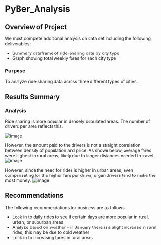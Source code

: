 # PyBer_Analysis

## Overview of Project
We must complete additional analysis on data set including the following deliverables:
* Summary dataframe of ride-sharing data by city type
* Graph showing total weekly fares for each city type

### Purpose
To analyze ride-sharing data across three different types of cities. 

## Results Summary

### Analysis 
Ride sharing is more popular in densely populated areas. The number of drivers per area reflects this.

![image](https://user-images.githubusercontent.com/98437495/157482412-38b2431d-f9a1-4d31-a359-ca50db6d484f.png)

However, the amount paid to the drivers is not a straight correlation between density of population and price. 
As shown below, average fares were highest in rural areas, likely due to longer distances needed to travel. 
![image](https://user-images.githubusercontent.com/98437495/157482816-de79b539-dbfd-4931-bffe-c1e595a8e87e.png)

However, since the need for rides is higher in urban areas, even compensating for the higher fare per driver, urgan drivers tend to make the most money. 
![image](https://user-images.githubusercontent.com/98437495/157483144-3949b862-edb2-46af-bc15-6dc7e14a099d.png)

## Recommendations
The following recommendations for business are as follows:
* Look in to daily rides to see if certain days are more popular in rural, urban, or suburban areas
* Analyze based on weather - in January there is a slight increase in rural rides, this may be due to cold weather
* Look in to increasing fares in rural areas
